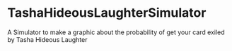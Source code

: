 # TashaHideousLaughterSimulator
A Simulator to make a graphic about the probability of get your card exiled by Tasha Hideous Laughter
